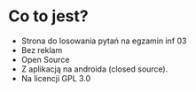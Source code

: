 # Co to jest?
- Strona do losowania pytań na egzamin inf 03
- Bez reklam
- Open Source
- Z aplikacją na androida (closed source).
- Na licencji GPL 3.0
